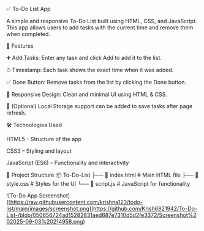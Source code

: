 ✅ To-Do List App

A simple and responsive To-Do List built using HTML, CSS, and JavaScript.
This app allows users to add tasks with the current time and remove them when completed.

📌 Features

➕ Add Tasks: Enter any task and click Add to add it to the list.

⏱ Timestamp: Each task shows the exact time when it was added.

✅ Done Button: Remove tasks from the list by clicking the Done button.

🎨 Responsive Design: Clean and minimal UI using HTML & CSS.

🔄 (Optional) Local Storage support can be added to save tasks after page refresh.

🛠 Technologies Used

HTML5 – Structure of the app

CSS3 – Styling and layout

JavaScript (ES6) – Functionality and interactivity

📂 Project Structure
📦 To-Do-List
├── 📄 index.html     # Main HTML file
├── 📄 style.css      # Styles for the UI
└── 📄 script.js      # JavaScript for functionality

![To-Do App Screenshot]([https://raw.githubusercontent.com/krishna123/todo-list/main/images/screenshot.png](https://github.com/Krish6921942/To-Do-List-/blob/050656724ad15282831aed687e7310d5d2fe3372/Screenshot%202025-09-03%20214958.png)
